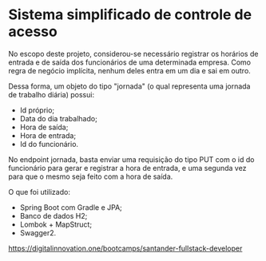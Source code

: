 # Sistema simplificado de controle de acesso

No escopo deste projeto, considerou-se necessário registrar os horários de entrada e de saída dos funcionários de uma determinada empresa. Como regra de negócio implícita, nenhum deles entra em um dia e sai em outro.

Dessa forma, um objeto do tipo "jornada" (o qual representa uma jornada de trabalho diária) possui:
* Id próprio;
* Data do dia trabalhado;
* Hora de saída;
* Hora de entrada;
* Id do funcionário.

No endpoint jornada, basta enviar uma requisição do tipo PUT com o id do funcionário para gerar e registrar a hora de entrada, e uma segunda vez para que o mesmo seja feito com a hora de saída.

O que foi utilizado:
* Spring Boot com Gradle e JPA;
* Banco de dados H2;
* Lombok + MapStruct;
* Swagger2.

https://digitalinnovation.one/bootcamps/santander-fullstack-developer
